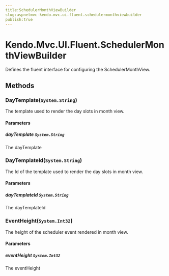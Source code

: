 ```yaml
---
title:SchedulerMonthViewBuilder
slug:aspnetmvc-kendo.mvc.ui.fluent.schedulermonthviewbuilder
publish:true
---
```


# Kendo.Mvc.UI.Fluent.SchedulerMonthViewBuilder
Defines the fluent interface for configuring the SchedulerMonthView.



## Methods

### DayTemplate(`System.String`)
The template used to render the day slots in month view.


#### Parameters

##### dayTemplate `System.String`
The dayTemplate





### DayTemplateId(`System.String`)
The Id of the template used to render the day slots in month view.


#### Parameters

##### dayTemplateId `System.String`
The dayTemplateId





### EventHeight(`System.Int32`)
The height of the scheduler event rendered in month view.


#### Parameters

##### eventHeight `System.Int32`
The eventHeight






